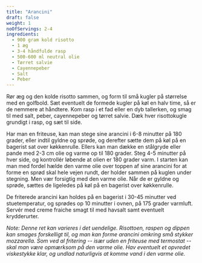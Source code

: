 ```yaml
---
title: "Arancini"
draft: false
weight: 1
noOfServings: 2-4
ingredients:
  - 900 gram kold risotto
  - 1 æg
  - 3-4 håndfulde rasp
  - 500-600 ml neutral olie
  - Tørret salvie
  - Cayennepeber
  - Salt
  - Peber
---
```


Rør æg og den kolde risotto sammen, og form til små kugler på størrelse
med en golfbold. Sæt eventuelt de formede kugler på køl en halv time, så
er de nemmere at håndtere. Kom rasp i et fad eller en dyb tallerken, og
smag til med salt, peber, cayennepeber og tørret salvie. Dæk hver
risottokugle grundigt i rasp, og sæt til side.

Har man en friteuse, kan man stege sine arancini i 6-8 minutter på 180
grader, eller indtil gyldne og sprøde, og derefter sætte dem på køl på
en bagerist sat over køkkenrulle. Ellers kan man dække en stålgryde
eller pande med 2-3 cm olie og varme op til 180 grader. Steg 4-5
minutter på hver side, og kontrollér løbende at olien er 180 grader
varm. I starten kan man med fordel hælde den varme olie over toppen af
sine arancini for at forme en sprød skal hele vejen rundt, der holder
sammen på kuglen under stegning. Men vær forsigtig med den varme olie.
Når de er gyldne og sprøde, sættes de ligeledes på køl på en bagerist
over køkkenrulle.

De friterede arancini kan holdes på en bagerist i 30-45 minutter ved
stuetemperatur, og sprødes op 10 minutter i ovnen, på 175 grader
varmluft. Servér med creme fraiche smagt til med havsalt samt eventuelt
krydderurter.

*Note: Denne ret kan varieres i det uendelige. Risottoen, raspen og
dippen kan smages forskelligt til, og man kan forme arancini omkring små
stykker mozzarella. Som ved al fritering -- især uden en friteuse med
termostat -- skal man være opmærksom på den varme olie. Hav eventuelt et
opvredet viskestykke klar, og undlad naturligvis at komme vand i den
varme olie.*


